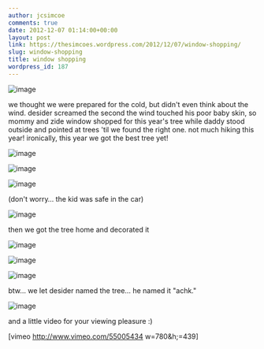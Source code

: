```yaml
---
author: jcsimcoe
comments: true
date: 2012-12-07 01:14:00+00:00
layout: post
link: https://thesimcoes.wordpress.com/2012/12/07/window-shopping/
slug: window-shopping
title: window shopping
wordpress_id: 187
---
```


![image](/public/assets/tumblr_melj6eFdBK1qb8l8q.jpg)




we thought we were prepared for the cold, but didn't even think about the wind. desider screamed the second the wind touched his poor baby skin, so mommy and zide window shopped for this year's tree while daddy stood outside and pointed at trees 'til we found the right one. not much hiking this year! ironically, this year we got the best tree yet!




![image](/public/assets/tumblr_mell92Axe61qb8l8q.jpg)




![image](/public/assets/tumblr_melnkb4X5S1qb8l8q.jpg)




![image](/public/assets/tumblr_melnrzAH6H1qb8l8q.jpg)




(don't worry… the kid was safe in the car)




![image](/public/assets/tumblr_melnt58cqy1qb8l8q.jpg)




then we got the tree home and decorated it 




![image](/public/assets/tumblr_memza68vgo1qb8l8q.jpg)




![image](/public/assets/tumblr_memzbhudb51qb8l8q.jpg)




![image](/public/assets/tumblr_memzd2LPry1qb8l8q.jpg)




btw… we let desider named the tree… he named it "achk."




![image](/public/assets/tumblr_memzf3pOYb1qb8l8q.jpg)




and a little video for your viewing pleasure :)




[vimeo http://www.vimeo.com/55005434 w=780&h;=439]
